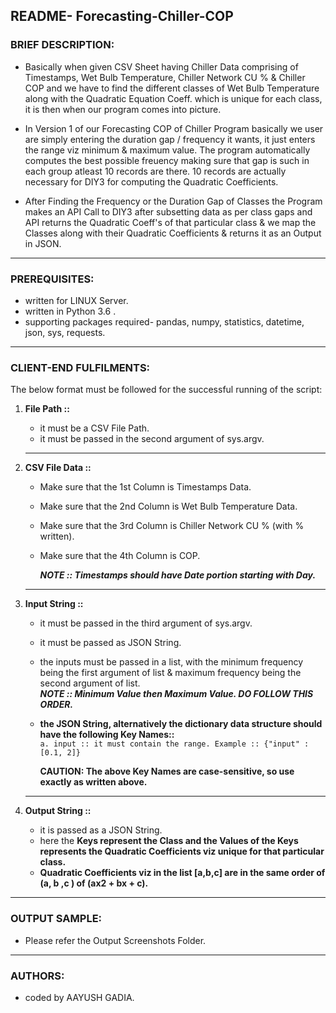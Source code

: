 ## README- Forecasting-Chiller-COP


### **BRIEF DESCRIPTION:**

  - Basically when given CSV Sheet having Chiller Data comprising of Timestamps, Wet Bulb Temperature, Chiller Network CU % & Chiller COP and we have to find the different classes of Wet Bulb Temperature along with the Quadratic Equation Coeff. which is unique for each class, it is then when our program comes into picture.
  
  - In Version 1 of our Forecasting COP of Chiller Program basically we user are simply entering the duration gap / frequency it wants, it just enters the range viz minimum & maximum value. The program automatically computes the best possible freuency making sure that gap is such in each group atleast 10 records are there. 10 records are actually necessary for DIY3 for computing the Quadratic Coefficients.
  
  - After Finding the Frequency or the Duration Gap of Classes the Program makes an API Call to DIY3 after subsetting data as per class gaps and API returns the Quadratic Coeff's of that particular class & we map the Classes along with their Quadratic Coefficients & returns it as an Output in JSON.


-------------------------------------------------------------------------------------------------------------------


### **PREREQUISITES:**

  - written for LINUX Server.
  - written in  Python 3.6 .
  - supporting packages required- pandas, numpy, statistics, datetime, json, sys, requests.


-------------------------------------------------------------------------------------------------------------------


### **CLIENT-END FULFILMENTS:**

The below format must be followed for the successful running of the script:  

1. **File Path ::**
   - it must be a CSV File Path.
   - it must be passed in the second argument of sys.argv.
   
   ----------------------------------------------------------------------------------------------------------------
   
2. **CSV File Data ::**

    - Make sure that the 1st Column is Timestamps Data.
    - Make sure that the 2nd Column is Wet Bulb Temperature Data.
    - Make sure that the 3rd Column is Chiller Network CU % (with % written).
    - Make sure that the 4th Column is COP.

      ***NOTE :: Timestamps should have Date portion starting with Day.***
   
   ----------------------------------------------------------------------------------------------------------------   

3. **Input String ::**

    - it must be passed in the third argument of sys.argv. 
    - it must be passed as JSON String.

    - the inputs must be passed in a list, with the minimum frequency being the first argument of list & maximum frequency being the second argument of list.      
      ***NOTE :: Minimum Value then Maximum Value. DO FOLLOW THIS ORDER.***  
      
    - **the JSON String, alternatively the dictionary data structure should have the following Key Names::**  
        `a. input :: it must contain the range. Example :: {"input" : [0.1, 2]}`

        **CAUTION: The above Key Names are case-sensitive, so use exactly as written above.**

   ---------------------------------------------------------------------------------------------------------------


4. **Output String ::**  
    - it is passed as a JSON String.  
    - here the **Keys represent the Class and the Values of the Keys represents the Quadratic Coefficients viz unique for that particular class.**  
    - **Quadratic Coefficients viz in the list [a,b,c] are in the same order of (a, b ,c ) of (ax2 + bx + c).**  

-------------------------------------------------------------------------------------------------------------------	

### **OUTPUT SAMPLE:**
  -	Please refer the Output Screenshots Folder.
  

-------------------------------------------------------------------------------------------------------------------	

### **AUTHORS:**

  -	coded by AAYUSH GADIA.

   
					  

